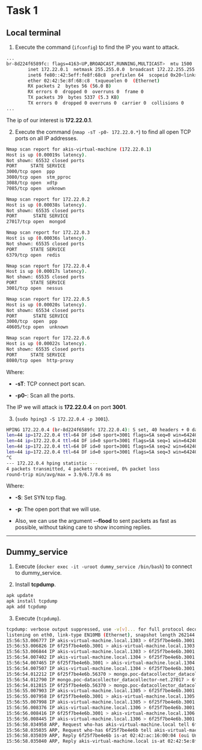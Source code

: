 # Task 1

## Local terminal
1. Εxecute the command (`ifconfig`) to find the IP you want to attack.

```bash
...
br-8d224f6589fc: flags=4163<UP,BROADCAST,RUNNING,MULTICAST>  mtu 1500
        inet 172.22.0.1  netmask 255.255.0.0  broadcast 172.22.255.255
        inet6 fe80::42:5eff:fe8f:68c8  prefixlen 64  scopeid 0x20<link>
        ether 02:42:5e:8f:68:c8  txqueuelen 0  (Ethernet)
        RX packets 2  bytes 56 (56.0 B)
        RX errors 0  dropped 0  overruns 0  frame 0
        TX packets 39  bytes 5337 (5.3 KB)
        TX errors 0  dropped 0 overruns 0  carrier 0  collisions 0
...
```
The ip of our interest is **172.22.0.1**.

2. Εxecute the command (`nmap -sT -p0- 172.22.0.*`) to find all open TCP ports on all IP addresses.

```bash
Nmap scan report for akis-virtual-machine (172.22.0.1)
Host is up (0.00019s latency).
Not shown: 65532 closed ports
PORT     STATE SERVICE
3000/tcp open  ppp
3080/tcp open  stm_pproc
3088/tcp open  xdtp
7085/tcp open  unknown

Nmap scan report for 172.22.0.2
Host is up (0.00038s latency).
Not shown: 65535 closed ports
PORT      STATE SERVICE
27017/tcp open  mongod

Nmap scan report for 172.22.0.3
Host is up (0.00036s latency).
Not shown: 65535 closed ports
PORT     STATE SERVICE
6379/tcp open  redis

Nmap scan report for 172.22.0.4
Host is up (0.00017s latency).
Not shown: 65535 closed ports
PORT     STATE SERVICE
3001/tcp open  nessus

Nmap scan report for 172.22.0.5
Host is up (0.00020s latency).
Not shown: 65534 closed ports
PORT      STATE SERVICE
3000/tcp  open  ppp
40605/tcp open  unknown

Nmap scan report for 172.22.0.6
Host is up (0.00022s latency).
Not shown: 65535 closed ports
PORT     STATE SERVICE
8080/tcp open  http-proxy
```

Where:

- **-sT**: TCP connect port scan.

- **-p0-**: Scan all the ports.

The IP we will attack is **172.22.0.4** on port **3001**.

3. (`sudo hping3 -S 172.22.0.4 -p 3001`).

```bash
HPING 172.22.0.4 (br-8d224f6589fc 172.22.0.4): S set, 40 headers + 0 data bytes
len=44 ip=172.22.0.4 ttl=64 DF id=0 sport=3001 flags=SA seq=0 win=64240 rtt=8.6 ms
len=44 ip=172.22.0.4 ttl=64 DF id=0 sport=3001 flags=SA seq=1 win=64240 rtt=3.9 ms
len=44 ip=172.22.0.4 ttl=64 DF id=0 sport=3001 flags=SA seq=2 win=64240 rtt=7.4 ms
len=44 ip=172.22.0.4 ttl=64 DF id=0 sport=3001 flags=SA seq=3 win=64240 rtt=7.0 ms
^C
--- 172.22.0.4 hping statistic ---
4 packets transmitted, 4 packets received, 0% packet loss
round-trip min/avg/max = 3.9/6.7/8.6 ms
```

Where:

- **-S**: Set SYN tcp flag.

- **-p**: The open port that we will use.

- Also, we can use the argument **--flood** to sent packets as fast as possible, without taking care to show incoming replies.

---

## Dummy_service

1. Εxecute (`docker exec -it -uroot dummy_service /bin/bash`) to connect to dummy_service.

2. Install **tcpdump**.

```bash
apk update
apk install tcpdump
apk add tcpdump
```

3. Εxecute (`tcpdump`).

```bash
tcpdump: verbose output suppressed, use -v[v]... for full protocol decode
listening on eth0, link-type EN10MB (Ethernet), snapshot length 262144 bytes
15:56:53.006777 IP akis-virtual-machine.local.1303 > 6f25f7be4e6b.3001: Flags [S], seq 624811779, win 512, length 0
15:56:53.006826 IP 6f25f7be4e6b.3001 > akis-virtual-machine.local.1303: Flags [S.], seq 2202382046, ack 624811780, win 64240, options [mss 1460], length 0
15:56:53.006844 IP akis-virtual-machine.local.1303 > 6f25f7be4e6b.3001: Flags [R], seq 624811780, win 0, length 0
15:56:54.007402 IP akis-virtual-machine.local.1304 > 6f25f7be4e6b.3001: Flags [S], seq 827161144, win 512, length 0
15:56:54.007465 IP 6f25f7be4e6b.3001 > akis-virtual-machine.local.1304: Flags [S.], seq 2507159814, ack 827161145, win 64240, options [mss 1460], length 0
15:56:54.007507 IP akis-virtual-machine.local.1304 > 6f25f7be4e6b.3001: Flags [R], seq 827161145, win 0, length 0
15:56:54.012212 IP 6f25f7be4e6b.56370 > mongo.poc-datacollector_datacollector-net.27017: Flags [P.], seq 1783226307:1783226365, ack 1922913299, win 903, options [nop,nop,TS val 1097471502 ecr 970704941], length 58
15:56:54.012790 IP mongo.poc-datacollector_datacollector-net.27017 > 6f25f7be4e6b.56370: Flags [P.], seq 1:320, ack 58, win 507, options [nop,nop,TS val 970714942 ecr 1097471502], length 319
15:56:54.012815 IP 6f25f7be4e6b.56370 > mongo.poc-datacollector_datacollector-net.27017: Flags [.], ack 320, win 912, options [nop,nop,TS val 1097471502 ecr 970714942], length 0
15:56:55.007903 IP akis-virtual-machine.local.1305 > 6f25f7be4e6b.3001: Flags [S], seq 72684301, win 512, length 0
15:56:55.007958 IP 6f25f7be4e6b.3001 > akis-virtual-machine.local.1305: Flags [S.], seq 830661964, ack 72684302, win 64240, options [mss 1460], length 0
15:56:55.007998 IP akis-virtual-machine.local.1305 > 6f25f7be4e6b.3001: Flags [R], seq 72684302, win 0, length 0
15:56:56.008376 IP akis-virtual-machine.local.1306 > 6f25f7be4e6b.3001: Flags [S], seq 747836475, win 512, length 0
15:56:56.008416 IP 6f25f7be4e6b.3001 > akis-virtual-machine.local.1306: Flags [S.], seq 2729792661, ack 747836476, win 64240, options [mss 1460], length 0
15:56:56.008445 IP akis-virtual-machine.local.1306 > 6f25f7be4e6b.3001: Flags [R], seq 747836476, win 0, length 0
15:56:58.034958 ARP, Request who-has akis-virtual-machine.local tell 6f25f7be4e6b, length 28
15:56:58.035035 ARP, Request who-has 6f25f7be4e6b tell akis-virtual-machine.local, length 28
15:56:58.035039 ARP, Reply 6f25f7be4e6b is-at 02:42:ac:16:00:04 (oui Unknown), length 28
15:56:58.035040 ARP, Reply akis-virtual-machine.local is-at 02:42:5e:8f:68:c8 (oui Unknown), length 28
```
